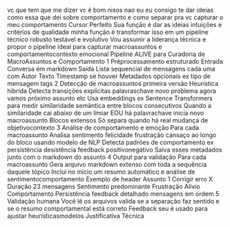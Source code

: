 vc que tem que me dizer vc é bom nisos nao eu eu consigo te dar ideias como essa que dei sobre comportamento e como separar pra vc capturar o meu comportamento
Cursor
Perfeito Sua função é dar as ideias intuições e critérios de qualidade  minha função é transformar isso em um pipeline técnico robusto testável e evolutivo
Vou assumir a liderança técnica e propor o pipeline ideal para capturar macroassuntos e comportamentocontexto emocional
 Pipeline ALIVE para Curadoria de MacroAssuntos e Comportamento
 1 Préprocessamento estruturado
 Entrada Conversa em markdown
 Saída Lista sequencial de mensagens cada uma com
 Autor
 Texto
 Timestamp se houver
 Metadados opcionais ex tipo de mensagem tags
 2 Detecção de macroassuntos primeira versão
 Heurística híbrida
 Detecta transições explícitas palavraschave novo problema agora vamos próximo assunto etc
 Usa embeddings ex Sentence Transformers para medir similaridade semântica entre blocos consecutivos
 Quando a similaridade cai abaixo de um limiar EOU há palavrachave inicia novo macroassunto
 Blocos extensos Só separa quando há real mudança de objetivocontexto
 3 Análise de comportamento e emoção
 Para cada macroassunto
 Analisa sentimento felicidade frustração cansaço ao longo do bloco usando modelo de NLP
 Detecta padrões de comportamento ex persistência desistência feedback positivonegativo
 Salva esses metadados junto com o markdown do assunto
 4 Output para validação
 Para cada macroassunto
 Gera arquivo markdown extenso com toda a sequência daquele tópico
 Inclui no início um resumo automático e análise de sentimentocomportamento
 Exemplo de header
 Assunto 1 Corrigir erro X
 Duração 23 mensagens
 Sentimento predominante Frustração  Alívio
 Comportamento Persistência feedback detalhado
mensagens em ordem
 5 Validação humana
 Você lê os arquivos valida se a separação faz sentido e se o resumo comportamental está correto
 Feedback seu é usado para ajustar heurísticasmodelos
 Justificativa Técnica